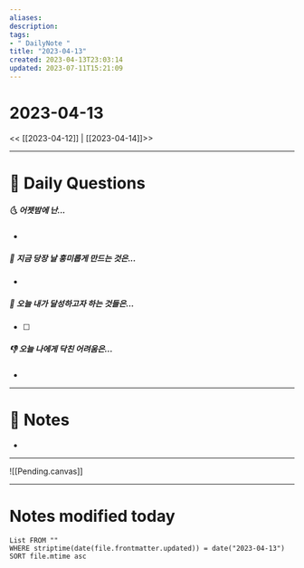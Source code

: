 ```yaml
---
aliases: 
description:
tags:
- " DailyNote "
title: "2023-04-13"
created: 2023-04-13T23:03:14
updated: 2023-07-11T15:21:09
---
```


# 2023-04-13

<< [[2023-04-12]] | [[2023-04-14]]>>

---
# 📅 Daily Questions

##### 🌜 어젯밤에 난...

- 

##### 🙌 지금 당장 날 흥미롭게 만드는 것은...

- 

##### 🚀 오늘 내가 달성하고자 하는 것들은...

- [ ] 

##### 👎 오늘 나에게 닥친 어려움은...

- 

---

# 📝 Notes

- 

___

![[Pending.canvas]]

---
# Notes modified today

```dataview
List FROM "" 
WHERE striptime(date(file.frontmatter.updated)) = date("2023-04-13") 
SORT file.mtime asc
```
